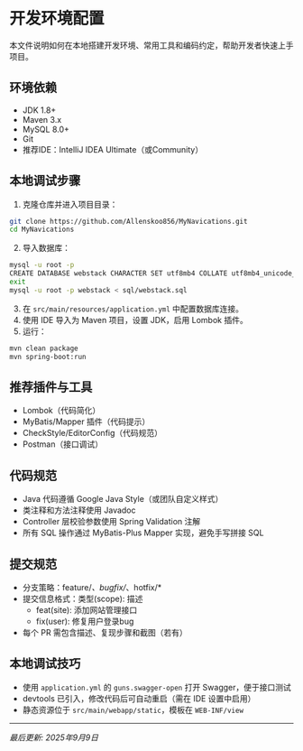 # 开发环境配置

本文件说明如何在本地搭建开发环境、常用工具和编码约定，帮助开发者快速上手项目。

## 环境依赖

- JDK 1.8+
- Maven 3.x
- MySQL 8.0+
- Git
- 推荐IDE：IntelliJ IDEA Ultimate（或Community）

## 本地调试步骤

1. 克隆仓库并进入项目目录：
```bash
git clone https://github.com/Allenskoo856/MyNavications.git
cd MyNavications
```
2. 导入数据库：
```bash
mysql -u root -p
CREATE DATABASE webstack CHARACTER SET utf8mb4 COLLATE utf8mb4_unicode_ci;
exit
mysql -u root -p webstack < sql/webstack.sql
```
3. 在 `src/main/resources/application.yml` 中配置数据库连接。
4. 使用 IDE 导入为 Maven 项目，设置 JDK，启用 Lombok 插件。
5. 运行：
```bash
mvn clean package
mvn spring-boot:run
```

## 推荐插件与工具

- Lombok（代码简化）
- MyBatis/Mapper 插件（代码提示）
- CheckStyle/EditorConfig（代码规范）
- Postman（接口调试）

## 代码规范

- Java 代码遵循 Google Java Style（或团队自定义样式）
- 类注释和方法注释使用 Javadoc
- Controller 层校验参数使用 Spring Validation 注解
- 所有 SQL 操作通过 MyBatis-Plus Mapper 实现，避免手写拼接 SQL

## 提交规范

- 分支策略：feature/*、bugfix/*、hotfix/*
- 提交信息格式：类型(scope): 描述
  - feat(site): 添加网站管理接口
  - fix(user): 修复用户登录bug
- 每个 PR 需包含描述、复现步骤和截图（若有）

## 本地调试技巧

- 使用 `application.yml` 的 `guns.swagger-open` 打开 Swagger，便于接口测试
- devtools 已引入，修改代码后可自动重启（需在 IDE 设置中启用）
- 静态资源位于 `src/main/webapp/static`，模板在 `WEB-INF/view`

---

*最后更新: 2025年9月9日*

